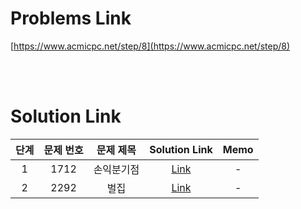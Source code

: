 # Problems Link

[https://www.acmicpc.net/step/8](https://www.acmicpc.net/step/8)

<br><br>

# Solution Link

| 단계 | 문제 번호 | 문제 제목  |            Solution Link             | Memo |
| :--: | :-------: | :--------: | :----------------------------------: | :--: |
|  1   |   1712    | 손익분기점 | [Link](../Solutions/1712_손익분기점) |  -   |
|  2   |   2292    |    벌집    |    [Link](../Solutions/2292_벌집)    |  -   |
